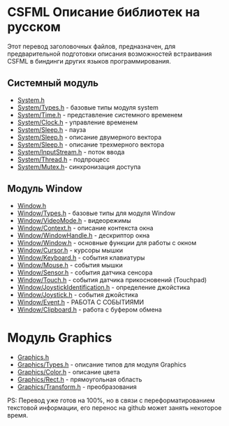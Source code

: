 # CSFML Описание библиотек на русском

Этот перевод заголовочных файлов, предназначен, для предварительной подготовки описания возможностей встраивания CSFML в биндинги других языков программирования.

## Системный модуль

- [System.h](System.h.md)
- [System/Types.h](System/Types.h.md) - базовые типы модуля system
- [System/Time.h](System/Time.h.md) - представление системного временем
- [System/Clock.h](System/Clock.h.md) - управление временем
- [System/Sleep.h](System/Sleep.h.md) - пауза
- [System/Sleep.h](System/Vector2.h.md) - описание двумерного вектора
- [System/Sleep.h](System/Vector3.h.md) - описание трехмерного вектора
- [System/InputStream.h](System/InputStream.h.md) - поток ввода
- [System/Thread.h](System/Thread.h.md) - подпроцесс
- [System/Mutex.h](System/Mutex.h.md)- синхронизация доступа


## Модуль Window

- [Window.h](Window.h.md)
- [Window/Types.h](Window/Types.h.md) - базовые типы для модуля Window
- [Window/VideoMode.h](Window/VideoMode.h.md) - видеорежимы
- [Window/Context.h](Window/Context.h.md) - описание контекста окна
- [Window/WindowHandle.h](Window/WindowHandle.h.md) - дескриптор окна
- [Window/Window.h](Window/Window.h.md) - основные функции для работы с окном
- [Window/Cursor.h](Window/Cursor.h.md) - курсоры мышки
- [Window/Keyboard.h](Window/Keyboard.h.md) - события клавиатуры
- [Window/Mouse.h](Window/Mouse.h.md) - события мышки
- [Window/Sensor.h](Window/Sensor.h.md) - события датчика сенсора
- [Window/Touch.h](Window/Touch.h.md) - события датчика прикосновений (Touchpad)
- [Window/JoystickIdentification.h](Window/JoystickIdentification.h.md) - определение джойстика
- [Window/Joystick.h](Window/Joystick.h.md) - события джойстика
- [Window/Event.h](Window/Event.h.md) - РАБОТА С СОБЫТИЯМИ
- [Window/Clipboard.h](Window/Clipboard.h.md) - работа с буфером обмена

# Модуль Graphics

- [Graphics.h](Graphics.h.md)
- [Graphics/Types.h](Graphics/Types.h.md)  - описание типов для модуля Graphics
- [Graphics/Color.h](Graphics/Color.h.md) - описание цвета
- [Graphics/Rect.h](Graphics/Rect.h.md) - прямоугольная область
- [Graphics/Transform.h](Graphics/Transform.h.md) - преобразования



PS: Перевод уже готов на 100%, но в связи с переформатированием текстовой информации, его перенос на github может занять некоторое время.
